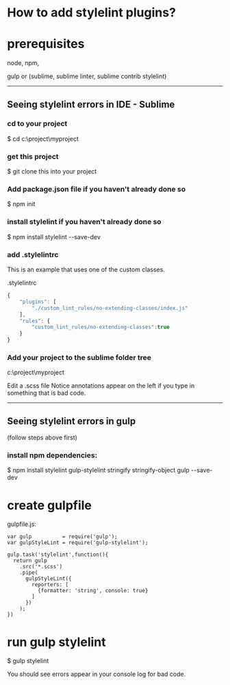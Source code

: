 # How to add stylelint plugins?

# prerequisites
node, npm, 

gulp or (sublime, sublime linter, sublime contrib stylelint)

---
## Seeing stylelint errors in IDE - Sublime

### cd to your project
$ cd c:\project\myproject


### get this project
$ git clone this into your project

### Add package.json file if you haven't already done so
$ npm init

### install stylelint if you haven't already done so
$ npm install stylelint --save-dev

### add .stylelintrc
This is an example that uses one of the custom classes.

.stylelintrc
```javascript
{
	"plugins": [		
		"./custom_lint_rules/no-extending-classes/index.js"		
	],
	"rules": {
		"custom_lint_rules/no-extending-classes":true
	}
}
```
### Add your project to the sublime folder tree
c:\project\myproject

Edit a .scss file
Notice annotations appear on the left if you type in something that is bad code.

---

## Seeing stylelint errors in gulp
(follow steps above first)

### install npm dependencies:
$ npm install stylelint gulp-stylelint stringify stringify-object gulp --save-dev

# create gulpfile
gulpfile.js:
```
var gulp          = require('gulp');
var gulpStyleLint = require('gulp-stylelint');

gulp.task('stylelint',function(){
  return gulp
    .src('*.scss')
    .pipe(
      gulpStyleLint({
        reporters: [
          {formatter: 'string', console: true}
        ]
      })
    );
})
```

# run gulp stylelint
$ gulp stylelint

You should see errors appear in your console log for bad code.